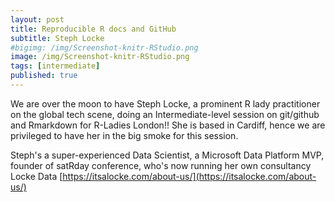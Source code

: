```yaml
---
layout: post
title: Reproducible R docs and GitHub
subtitle: Steph Locke
#bigimg: /img/Screenshot-knitr-RStudio.png
image: /img/Screenshot-knitr-RStudio.png
tags: [intermediate]
published: true
---
```


We are over the moon to have Steph Locke, a prominent R lady practitioner on the global tech scene, doing an Intermediate-level session on git/github and Rmarkdown for R-Ladies London!! She is based in Cardiff, hence we are privileged to have her in the big smoke for this session.

Steph's a super-experienced Data Scientist, a Microsoft Data Platform MVP, founder of satRday conference, who's now running her own consultancy Locke Data [https://itsalocke.com/about-us/](https://itsalocke.com/about-us/)
